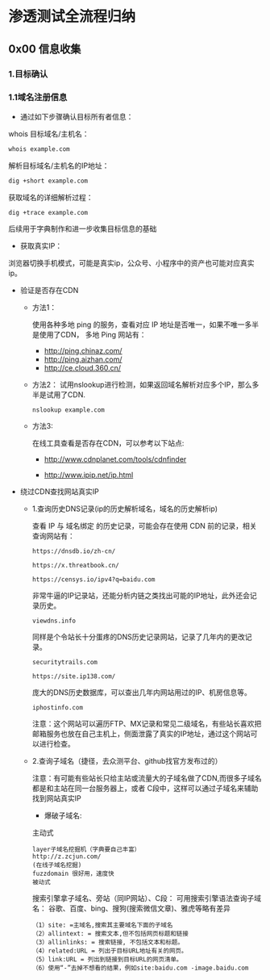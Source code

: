 # 渗透测试全流程归纳

## 0x00 信息收集

### 1.目标确认

### 1.1域名注册信息

- 通过如下步骤确认目标所有者信息：

whois 目标域名/主机名：

```bash
whois example.com
```

解析目标域名/主机名的IP地址：

```bash
dig +short example.com
```

获取域名的详细解析过程：

```bash
dig +trace example.com
```

后续用于字典制作和进一步收集目标信息的基础

- 获取真实IP：

浏览器切换手机模式，可能是真实ip，公众号、小程序中的资产也可能对应真实ip。

- 验证是否存在CDN

  - 方法1：

    使用各种多地 ping 的服务，查看对应 IP 地址是否唯一，如果不唯一多半是使用了CDN， 多地 Ping 网站有：
    - http://ping.chinaz.com/
    - http://ping.aizhan.com/
    - http://ce.cloud.360.cn/

  - 方法2：
    试用nslookup进行检测，如果返回域名解析对应多个IP，那么多半是试用了CDN.

        nslookup example.com

  - 方法3:

    在线工具查看是否存在CDN，可以参考以下站点:

    - http://www.cdnplanet.com/tools/cdnfinder

    - http://www.ipip.net/ip.html

- 绕过CDN查找网站真实IP

  - 1.查询历史DNS记录(ip的历史解析域名，域名的历史解析ip)

    查看 IP 与 域名绑定 的历史记录，可能会存在使用 CDN 前的记录，相关查询网站有：

        https://dnsdb.io/zh-cn/

        https://x.threatbook.cn/

        https://censys.io/ipv4?q=baidu.com

    非常牛逼的IP记录站，还能分析内链之类找出可能的IP地址，此外还会记录历史。

        viewdns.info

    同样是个令站长十分蛋疼的DNS历史记录网站，记录了几年内的更改记录。

        securitytrails.com

        https://site.ip138.com/

    庞大的DNS历史数据库，可以查出几年内网站用过的IP、机房信息等。

        iphostinfo.com

    注意：这个网站可以遍历FTP、MX记录和常见二级域名，有些站长喜欢把邮箱服务也放在自己主机上，侧面泄露了真实的IP地址，通过这个网站可以进行检查。

  - 2.查询子域名（捷径，去众测平台、github找官方发布过的）

    注意：有可能有些站长只给主站或流量大的子域名做了CDN,而很多子域名都是和主站在同一台服务器上，或者 C段中，这样可以通过子域名来辅助找到网站真实IP

    - 爆破子域名:

    主动式
    ```
    layer子域名挖掘机（字典要自己丰富）
    http://z.zcjun.com/
    (在线子域名挖掘)
    fuzzdomain 很好用，速度快
    被动式
    ```
    搜索引擎拿子域名、旁站（同IP网站）、C段：
    可用搜索引擎语法查询子域名：
    谷歌、百度、bing、搜狗(搜索微信文章)、雅虎等略有差异
    ```
    （1）site: =主域名,搜索其主要域名下面的子域名
    （2）allintext: = 搜索文本,但不包括网页标题和链接
    （3）allinlinks: = 搜索链接, 不包括文本和标题。
    （4）related:URL = 列出于目标URL地址有关的网页。
    （5）link:URL = 列出到链接到目标URL的网页清单。
    （6）使用“-”去掉不想看的结果，例如site:baidu.com -image.baidu.com
    ```










    